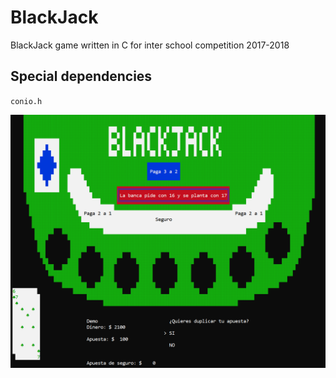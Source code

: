 # BlackJack

BlackJack game written in C for inter school competition 2017-2018

## Special dependencies
`conio.h`

![cover](./cover.png)